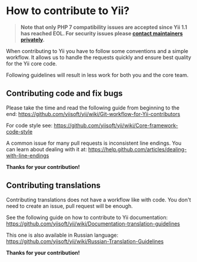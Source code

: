 How to contribute to Yii?
=========================

> **Note that only PHP 7 compatibility issues are accepted since Yii 1.1 has reached EOL.
  For security issues please [contact maintainers privately](http://www.yiiframework.com/security/).**

When contributing to Yii you have to follow some conventions and a simple
workflow. It allows us to handle the requests quickly and ensure best quality
for the Yii core code.

Following guidelines will result in less work for both you and the core team.

Contributing code and fix bugs
------------------------------

Please take the time and read the following guide from beginning to the end:
https://github.com/yiisoft/yii/wiki/Git-workflow-for-Yii-contributors

For code style see:
https://github.com/yiisoft/yii/wiki/Core-framework-code-style

A common issue for many pull requests is inconsistent line endings. You can
learn about dealing with it at:
https://help.github.com/articles/dealing-with-line-endings

**Thanks for your contribution!**

Contributing translations
-------------------------

Contributing translations does not have a workflow like with code. You don't
need to create an issue, pull request will be enough.

See the following guide on how to contribute to Yii documentation:
https://github.com/yiisoft/yii/wiki/Documentation-translation-guidelines

This one is also available in Russian language:
https://github.com/yiisoft/yii/wiki/Russian-Translation-Guidelines

**Thanks for your contribution!**

